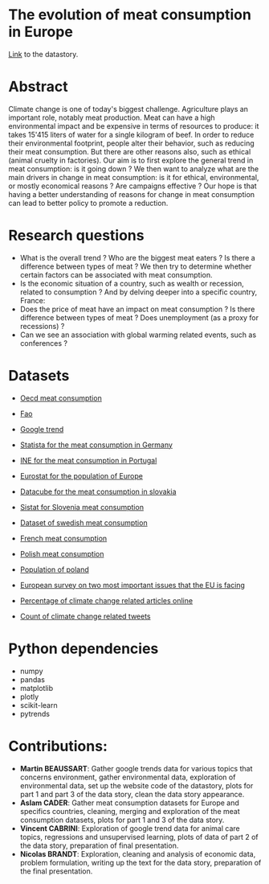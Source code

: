 # The evolution of meat consumption in Europe

[Link](https://martinbeaussart.github.io/DataStoryMeatConsumption/) to the datastory.

# Abstract
Climate change is one of today's biggest challenge. Agriculture plays an important role, notably meat production. Meat can have a high environmental impact and be expensive in terms of resources to produce: it takes 15'415 liters of water for a single kilogram of beef.
In order to reduce their environmental footprint, people alter their behavior, such as reducing their meat consumption. But there are other reasons also, such as ethical (animal cruelty in factories). Our aim is to first explore the general trend in meat consumption: is it going down ?  We then want to analyze what are the main drivers in change in meat consumption: is it for ethical, environmental, or mostly economical  reasons ? Are campaigns effective ? Our hope is that having a better understanding of reasons for change in meat consumption can lead to better policy to promote a reduction.


# Research questions
- What is the overall trend ? Who are the biggest meat eaters ? Is there a difference between types of meat ?
We then try to determine whether certain factors can be associated with meat consumption.
- Is the economic situation of a country, such as wealth or recession, related to consumption ?
And by delving deeper into a specific country, France:
- Does the price of meat have an impact on meat consumption ? Is there difference between types of meat ? Does unemployment (as a proxy for recessions) ?
- Can we see an association with global warming related events, such as conferences ?

# Datasets

- [Oecd meat consumption](https://data.oecd.org/agroutput/meat-consumption.htm)

- [Fao](http://www.fao.org/faostat/en/?#data/)

- [Google trend](https://trends.google.com/trends/)

- [Statista for the meat consumption in Germany](https://de.statista.com/statistik/daten/studie/36573/umfrage/pro-kopf-verbrauch-von-fleisch-in-deutschland-seit-2000/)

- [INE for the meat consumption in Portugal](https://www.ine.pt/xportal/xmain?xpid=INE&xpgid=ine_indicadores&contecto=pi&indOcorrCod=0000211&selTab=tab0)

- [Eurostat for the population of Europe](https://ec.europa.eu/eurostat/en/web/population-demography-migration-projections/statistics-illustrated)

- [Datacube for the meat consumption in slovakia](http://datacube.statistics.sk/#!/view/en/VBD_SLOVSTAT/ps2041rs/v_ps2041rs_00_00_00_en)

- [Sistat for Slovenia meat consumption](https://pxweb.stat.si/SiStatDb/pxweb/sl/30_Okolje/30_Okolje__15_kmetijstvo_ribistvo__12_prehranske_bilance__02_15635_koled_bilance/1563501S.px/)

- [Dataset of swedish meat consumption](http://statistik.sjv.se/PXWeb/pxweb/sv/Jordbruksverkets%20statistikdatabas/Jordbruksverkets%20statistikdatabas__Konsumtion%20av%20livsmedel/JO1301K2.px/?rxid=5adf4929-f548-4f27-9bc9-78e127837625)

- [French meat consumption](https://www.franceagrimer.fr/Eclairer/Etudes-et-Analyses/Etudes-et-syntheses?moteur%5BfiltreFiliere%5D=1497&page=1)

- [Polish meat consumption](https://www.pigprogress.net/World-of-Pigs1/Articles/2019/2/Poland-Once-thriving-now-fragmented-387324E/)

- [Population of poland](https://www.worldometers.info/world-population/poland-population/)

- [European survey on two most important issues that the EU is facing](https://ec.europa.eu/commfrontoffice/publicopinion/index.cfm/Chart/getChart/themeKy/31/groupKy/188)

- [Percentage of climate change related articles online](http://icdc.cen.uni-hamburg.de/omm/EU.html)

- [Count of climate change related tweets](http://icdc.cen.uni-hamburg.de/omm/omm_twitter.html)


# Python dependencies

- numpy
- pandas
- matplotlib
- plotly
- scikit-learn
- pytrends

# Contributions:

- **Martin BEAUSSART**: Gather google trends data for various topics that concerns environment, gather environmental data, exploration of environmental data, set up the website code of the datastory, plots for part 1 and part 3 of the data story, clean the data story appearance.
- **Aslam CADER**: Gather meat consumption datasets for Europe and specifics countries, cleaning, merging and exploration of the meat consumption datasets, plots for part 1 and 3 of the data story.
- **Vincent CABRINI**:  Exploration of google trend data for animal care topics, regressions and unsupervised learning, plots of data of part 2 of the data story, preparation of final presentation.
- **Nicolas BRANDT**:  Exploration, cleaning and analysis of economic data, problem formulation, writing up the text for the data story, preparation of the final presentation.
